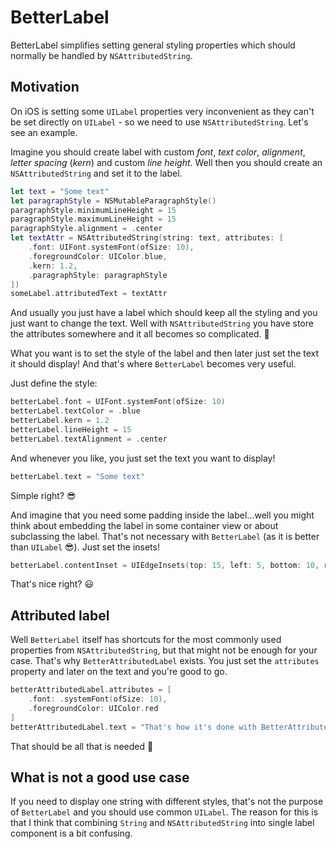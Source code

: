 # BetterLabel
BetterLabel simplifies setting general styling properties which should normally be handled by `NSAttributedString`.

## Motivation

On iOS is setting some `UILabel` properties very inconvenient as they can't be set directly on `UILabel` - so we need to use `NSAttributedString`. Let's see an example.

Imagine you should create label with custom _font_, _text color_, _alignment_,  _letter spacing_ (_kern_) and custom _line height_. Well then you should create an `NSAttributedString` and set it to the label.

```swift
let text = "Some text"
let paragraphStyle = NSMutableParagraphStyle()
paragraphStyle.minimumLineHeight = 15
paragraphStyle.maximumLineHeight = 15
paragraphStyle.alignment = .center
let textAttr = NSAttributedString(string: text, attributes: [
    .font: UIFont.systemFont(ofSize: 10),
    .foregroundColor: UIColor.blue,
    .kern: 1.2,
    .paragraphStyle: paragraphStyle
])
someLabel.attributedText = textAttr
```

And usually you just have a label which should keep all the styling and you just want to change the text. Well with `NSAttributedString` you have store the attributes somewhere and it all becomes so complicated. 😬

What you want is to set the style of the label and then later just set the text it should display! And that's where `BetterLabel` becomes very useful. 

Just define the style:

```swift
betterLabel.font = UIFont.systemFont(ofSize: 10)
betterLabel.textColor = .blue
betterLabel.kern = 1.2
betterLabel.lineHeight = 15
betterLabel.textAlignment = .center
```

And whenever you like, you just set the text you want to display!

```swift
betterLabel.text = "Some text"
```

Simple right? 😎

And imagine that you need some padding inside the label...well you might think about embedding the label in some container view or about subclassing the label. That's not necessary with `BetterLabel` (as it is better than `UILabel` 😎). Just set the insets!

```swift
betterLabel.contentInset = UIEdgeInsets(top: 15, left: 5, bottom: 10, right: 12)
```

That's nice right? 😃

## Attributed label

Well `BetterLabel` itself has shortcuts for the most commonly used properties from `NSAttributedString`, but that might not be enough for your case. That's why `BetterAttributedLabel` exists. You just set the `attributes` property and later on the text and you're good to go.

```swift
betterAttributedLabel.attributes = [
    .font: .systemFont(ofSize: 10),
    .foregroundColor: UIColor.red
]
betterAttributedLabel.text = "That's how it's done with BetterAttributedLabel 😎"
```

That should be all that is needed 🙂

## What is not a good use case

If you need to display one string with different styles, that's not the purpose of `BetterLabel` and you should use common `UILabel`. The reason for this is that I think that combining `String` and `NSAttributedString` into single label component is a bit confusing.

